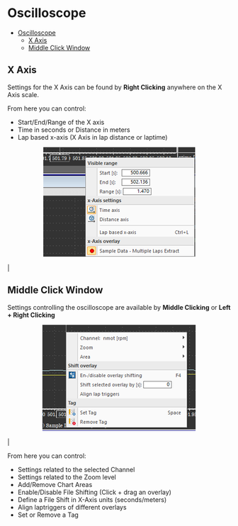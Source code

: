 # Oscilloscope

- [Oscilloscope](#oscilloscope)
  - [X Axis](#x-axis)
  - [Middle Click Window](#middle-click-window)

## X Axis

Settings for the X Axis can be found by **Right Clicking** anywhere on the X Axis scale.

From here you can control:

*  Start/End/Range of the X axis
*  Time in seconds or Distance in meters
*  Lap based x-axis (X Axis in lap distance or laptime)

<p align="center">
<img src="images/Oscilloscope - Settings.png">
</p>|

## Middle Click Window

Settings controlling the oscilloscope are available by **Middle Clicking** or **Left + Right Clicking**

<p align="center">
<img src="images/Oscilloscope - Middle Click Menu.png">
</p>|

From here you can control:

* Settings related to the selected Channel
* Settings related to the Zoom level
* Add/Remove Chart Areas
* Enable/Disable File Shifting (Click + drag an overlay)
* Define a File Shift in X-Axis units (seconds/meters)
* Align laptriggers of different overlays
* Set or Remove a Tag